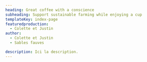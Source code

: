 ```yaml
---
heading: Great coffee with a conscience
subheading: Support sustainable farming while enjoying a cup
templateKey: index-page
featuredproduction:
  - Colette et Justin
author:
  - Colette et Justin
  - Sables fauves

description: Ici la description.
---
```

